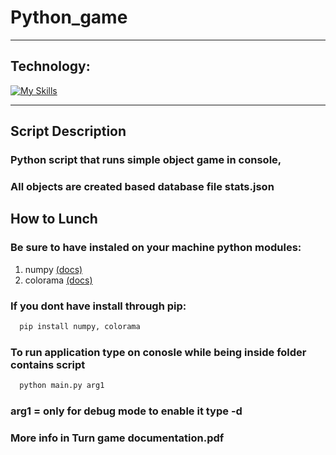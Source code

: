 # Python_game
___
## Technology:
[![My Skills](https://skillicons.dev/icons?i=py)](https://skillicons.dev)

---
## Script Description
### Python script that runs simple object game in console, 
### All objects are created based database file stats.json 

## How to Lunch
### Be sure to have instaled on your machine python modules:
1. numpy [(docs)](https://numpy.org/doc/stable/)
1. colorama [(docs)](https://pypi.org/project/colorama/)


### If you dont have install through pip:
```bash
  pip install numpy, colorama
```
### To run application type on conosle while being inside folder contains script
```bash
  python main.py arg1
```
### arg1 = only for debug mode to enable it type -d
### More info in Turn game documentation.pdf